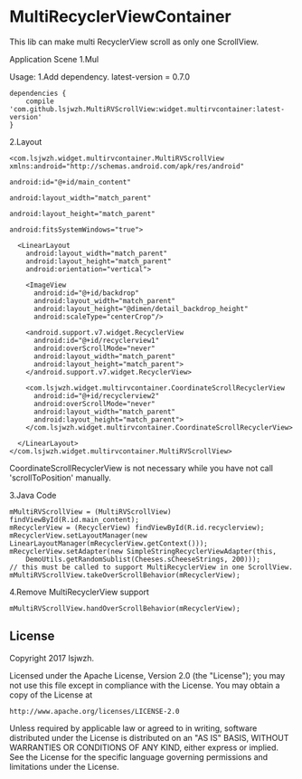 MultiRecyclerViewContainer
===================================

This lib can make multi RecyclerView scroll as only one ScrollView.

Application Scene
1.Mul

Usage:
1.Add dependency.
latest-version = 0.7.0
```
dependencies {
    compile 'com.github.lsjwzh.MultiRVScrollView:widget.multirvcontainer:latest-version'
}
```
2.Layout
```
<com.lsjwzh.widget.multirvcontainer.MultiRVScrollView xmlns:android="http://schemas.android.com/apk/res/android"
                                                      android:id="@+id/main_content"
                                                      android:layout_width="match_parent"
                                                      android:layout_height="match_parent"
                                                      android:fitsSystemWindows="true">

  <LinearLayout
    android:layout_width="match_parent"
    android:layout_height="match_parent"
    android:orientation="vertical">

    <ImageView
      android:id="@+id/backdrop"
      android:layout_width="match_parent"
      android:layout_height="@dimen/detail_backdrop_height"
      android:scaleType="centerCrop"/>

    <android.support.v7.widget.RecyclerView
      android:id="@+id/recyclerview1"
      android:overScrollMode="never"
      android:layout_width="match_parent"
      android:layout_height="match_parent">
    </android.support.v7.widget.RecyclerView>

    <com.lsjwzh.widget.multirvcontainer.CoordinateScrollRecyclerView
      android:id="@+id/recyclerview2"
      android:overScrollMode="never"
      android:layout_width="match_parent"
      android:layout_height="match_parent">
    </com.lsjwzh.widget.multirvcontainer.CoordinateScrollRecyclerView>

  </LinearLayout>
</com.lsjwzh.widget.multirvcontainer.MultiRVScrollView>
```

CoordinateScrollRecyclerView is not necessary while you have not call 'scrollToPosition' manually.

3.Java Code

    mMultiRVScrollView = (MultiRVScrollView) findViewById(R.id.main_content);
    mRecyclerView = (RecyclerView) findViewById(R.id.recyclerview);
    mRecyclerView.setLayoutManager(new LinearLayoutManager(mRecyclerView.getContext()));
    mRecyclerView.setAdapter(new SimpleStringRecyclerViewAdapter(this,
        DemoUtils.getRandomSublist(Cheeses.sCheeseStrings, 200)));
    // this must be called to support MultiRecyclerView in one ScrollView.
    mMultiRVScrollView.takeOverScrollBehavior(mRecyclerView);

4.Remove MultiRecyclerView support

    mMultiRVScrollView.handOverScrollBehavior(mRecyclerView);


License
-------

Copyright 2017 lsjwzh.

Licensed under the Apache License, Version 2.0 (the "License");
you may not use this file except in compliance with the License.
You may obtain a copy of the License at

    http://www.apache.org/licenses/LICENSE-2.0

Unless required by applicable law or agreed to in writing, software
distributed under the License is distributed on an "AS IS" BASIS,
WITHOUT WARRANTIES OR CONDITIONS OF ANY KIND, either express or implied.
See the License for the specific language governing permissions and
limitations under the License.
